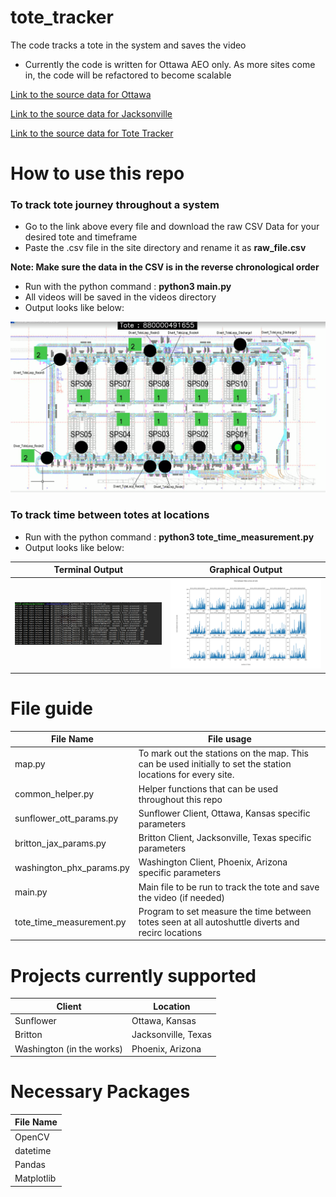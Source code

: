 # tote_tracker
The code tracks a tote in the system and saves the video

- Currently the code is written for Ottawa AEO only. As more sites come in, the code will be refactored to become scalable

[Link to the source data for Ottawa](https://sunflower.kb.us-central1.gcp.cloud.es.io:9243/app/discover#/?_g=(filters:!(),refreshInterval:(pause:!t,value:0),time:(from:now-7d%2Fd,to:now))&_a=(columns:!(message,system_name),filters:!(),index:ce572630-0f58-11ed-bd81-e7f3585b181b,interval:auto,query:(language:kuery,query:'%22Divert%20decision%22%20%20and%20%22770000601205%22'),sort:!(!('@timestamp',desc))))

[Link to the source data for Jacksonville](https://sunflower.kb.us-central1.gcp.cloud.es.io:9243/app/discover#/?_g=(filters:!(),refreshInterval:(pause:!t,value:0),time:(from:now-7d%2Fd,to:now))&_a=(columns:!(message,system_name),filters:!(),index:ce572630-0f58-11ed-bd81-e7f3585b181b,interval:auto,query:(language:kuery,query:'%22Divert%20decision%22%20%20and%20%22770000601205%22'),sort:!(!('@timestamp',desc))))

[Link to the source data for Tote Tracker](https://sunflower.kb.us-central1.gcp.cloud.es.io:9243/app/discover#/?_g=(filters:!(),refreshInterval:(pause:!t,value:0),time:(from:now-1h,to:now))&_a=(columns:!(message,tote_id,location_id),filters:!(),index:ce572630-0f58-11ed-bd81-e7f3585b181b,interval:auto,query:(language:kuery,query:'%22arrived%22%20'),sort:!(!('@timestamp',desc))))

# How to use this repo

### To track tote journey throughout a system

- Go to the link above every file and download the raw CSV Data for your desired tote and timeframe
- Paste the .csv file in the site directory and rename it as **raw_file.csv**

**Note: Make sure the data in the CSV is in the reverse chronological order**

- Run with the python command : **python3 main.py**
- All videos will be saved in the videos directory
- Output looks like below:

 ![Tote Tracker Output Plots](Images/tote_tracking_video_screenshot.png) 
 
### To track time between totes at locations

- Run with the python command : **python3 tote_time_measurement.py**
- Output looks like below:

| Terminal Output  | Graphical Output |
| ------------- | ------------- |
| ![Tote Tracker Output Plots](Images/tote_tracker_plots.png)  | ![Tote Tracker Output Plots](Images/tote_tracker_text.png) |


# File guide

| File Name  | File usage |
| ------------- | ------------- |
| map.py  | To mark out the stations on the map. This can be used initially to set the station locations for every site.  |
| common_helper.py  | Helper functions that can be used throughout this repo  |
| sunflower_ott_params.py  | Sunflower Client, Ottawa, Kansas specific parameters  |
| britton_jax_params.py  | Britton Client, Jacksonville, Texas specific parameters  |
| washington_phx_params.py  | Washington Client, Phoenix, Arizona specific parameters  |
| main.py  | Main file to be run to track the tote and save the video (if needed)  |
| tote_time_measurement.py  | Program to set measure the time between totes seen at all autoshuttle diverts and recirc locations  |

# Projects currently supported

| Client   | Location | 
| ------------- | ------------- | 
| Sunflower | Ottawa, Kansas |
| Britton | Jacksonville, Texas |
| Washington (in the works) | Phoenix, Arizona |

# Necessary Packages


| File Name  | 
| ------------- | 
| OpenCV |
| datetime |
| Pandas |
| Matplotlib |
